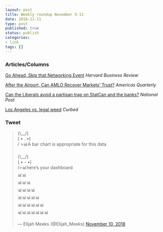 ```yaml
---
layout: post
title: Weekly roundup November 5-11
date: 2018-11-11
type: post
published: true
status: publish
categories:
- link
tags: []
---
```


### Articles/Columns

[Go Ahead, Skip that Networking Event](https://hbr.org/2018/05/go-ahead-skip-that-networking-event "Go Ahead, Skip that Networking Event. By David Burkus") *Harvard Business Review*

[After the Airport, Can AMLO Recover Markets’ Trust?](https://www.americasquarterly.org/content/after-airport-can-amlo-recover-markets-trust?utm_content=buffer6266d&utm_medium=social&utm_source=twitter.com&utm_campaign=buffer "After the Airport, Can AMLO Recover Markets’ Trust? By Cecilia Tornaghi") *Americas Quarterly*

[Can the Liberals avoid a partisan trap on StatCan and the banks?](https://nationalpost.com/opinion/colby-cosh-can-the-liberals-avoid-a-partisan-trap-on-statcan-and-the-banks "Colby Cosh: Can the Liberals avoid a partisan trap on StatCan and the banks?") *National Post*

[Los Angeles vs. legal weed](https://www.curbed.com/a/texas-california/los-angeles-weed-stores-zoning-history-california "Los Angeles vs. legal weed. By Amanda Chicago Lewis") *Curbed*

### Tweet
<blockquote class="twitter-tweet" data-lang="en"><p lang="en" dir="ltr">{\__/}<br>( • . •)<br>/ &gt;📊A bar chart is appropriate for this data<br><br>{\__/}<br>( • - •)<br>/&gt;📊here’s your dashboard <br>📊📊<br>📊📊📊<br>📊📊📊📊<br>📊📊📊📊📊<br>📊📊📊📊📊📊<br>📊📊📊📊📊📊📊</p>&mdash; Elijah Meeks (@Elijah_Meeks) <a href="https://twitter.com/Elijah_Meeks/status/1061354890780241920?ref_src=twsrc%5Etfw">November 10, 2018</a></blockquote> <script async src="https://platform.twitter.com/widgets.js" charset="utf-8"></script> 
